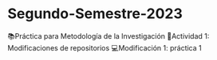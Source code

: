 # Segundo-Semestre-2023
📚Práctica para Metodología de la Investigación
📝Actividad 1: Modificaciones de repositorios
💻Modificación 1: práctica 1
